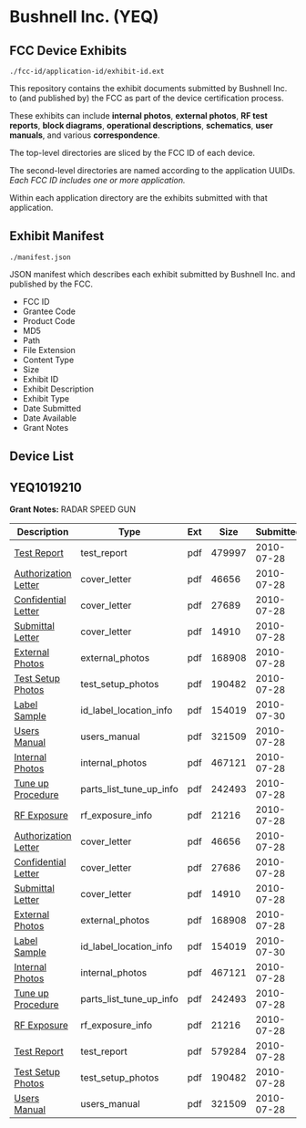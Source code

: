 # Bushnell Inc. (YEQ)
## FCC Device Exhibits

```
./fcc-id/application-id/exhibit-id.ext
```

This repository contains the exhibit documents submitted by Bushnell Inc. to (and published by) the FCC as part of the device certification process.

These exhibits can include **internal photos**, **external photos**, **RF test reports**, **block diagrams**, **operational descriptions**, **schematics**, **user manuals**, and various **correspondence**.

The top-level directories are sliced by the FCC ID of each device.

The second-level directories are named according to the application UUIDs. *Each FCC ID includes one or more application.*

Within each application directory are the exhibits submitted with that application. 

## Exhibit Manifest

```
./manifest.json
```

JSON manifest which describes each exhibit submitted by Bushnell Inc. and published by the FCC.

- FCC ID
- Grantee Code
- Product Code
- MD5
- Path
- File Extension
- Content Type
- Size
- Exhibit ID
- Exhibit Description
- Exhibit Type
- Date Submitted
- Date Available
- Grant Notes

## Device List
## YEQ1019210
**Grant Notes:** RADAR SPEED GUN

| Description | Type | Ext | Size | Submitted | Available |
| ----------- | ---- | --- | ---- | --------- | --------- |
| [Test Report](YEQ1019210/c211e5ed9ab8227f6faa2a81721ef6ef/1318631.pdf) | test_report | pdf | 479997 | 2010-07-28 | 2010-07-30 |
| [Authorization Letter](YEQ1019210/c211e5ed9ab8227f6faa2a81721ef6ef/1318630.pdf) | cover_letter | pdf | 46656 | 2010-07-28 | 2010-07-30 |
| [Confidential Letter](YEQ1019210/c211e5ed9ab8227f6faa2a81721ef6ef/1318632.pdf) | cover_letter | pdf | 27689 | 2010-07-28 | 2010-07-30 |
| [Submittal Letter](YEQ1019210/c211e5ed9ab8227f6faa2a81721ef6ef/1318638.pdf) | cover_letter | pdf | 14910 | 2010-07-28 | 2010-07-30 |
| [External Photos](YEQ1019210/c211e5ed9ab8227f6faa2a81721ef6ef/1318633.pdf) | external_photos | pdf | 168908 | 2010-07-28 | 2010-07-30 |
| [Test Setup Photos](YEQ1019210/c211e5ed9ab8227f6faa2a81721ef6ef/1318640.pdf) | test_setup_photos | pdf | 190482 | 2010-07-28 | 2010-07-30 |
| [Label Sample](YEQ1019210/c211e5ed9ab8227f6faa2a81721ef6ef/1319887.pdf) | id_label_location_info | pdf | 154019 | 2010-07-30 | 2010-07-30 |
| [Users Manual](YEQ1019210/c211e5ed9ab8227f6faa2a81721ef6ef/1318643.pdf) | users_manual | pdf | 321509 | 2010-07-28 | 2010-07-30 |
| [Internal Photos](YEQ1019210/c211e5ed9ab8227f6faa2a81721ef6ef/1318634.pdf) | internal_photos | pdf | 467121 | 2010-07-28 | 2010-07-30 |
| [Tune up Procedure](YEQ1019210/c211e5ed9ab8227f6faa2a81721ef6ef/1318641.pdf) | parts_list_tune_up_info | pdf | 242493 | 2010-07-28 | 2010-07-30 |
| [RF Exposure](YEQ1019210/c211e5ed9ab8227f6faa2a81721ef6ef/1318637.pdf) | rf_exposure_info | pdf | 21216 | 2010-07-28 | 2010-07-30 |
| [Authorization Letter](YEQ1019210/9dced0abd0f42eeb2a0b41ebb5091895/1318630.pdf) | cover_letter | pdf | 46656 | 2010-07-28 | 2010-07-30 |
| [Confidential Letter](YEQ1019210/9dced0abd0f42eeb2a0b41ebb5091895/1318650.pdf) | cover_letter | pdf | 27686 | 2010-07-28 | 2010-07-30 |
| [Submittal Letter](YEQ1019210/9dced0abd0f42eeb2a0b41ebb5091895/1318655.pdf) | cover_letter | pdf | 14910 | 2010-07-28 | 2010-07-30 |
| [External Photos](YEQ1019210/9dced0abd0f42eeb2a0b41ebb5091895/1318633.pdf) | external_photos | pdf | 168908 | 2010-07-28 | 2010-07-30 |
| [Label Sample](YEQ1019210/9dced0abd0f42eeb2a0b41ebb5091895/1319888.pdf) | id_label_location_info | pdf | 154019 | 2010-07-30 | 2010-07-30 |
| [Internal Photos](YEQ1019210/9dced0abd0f42eeb2a0b41ebb5091895/1318634.pdf) | internal_photos | pdf | 467121 | 2010-07-28 | 2010-07-30 |
| [Tune up Procedure](YEQ1019210/9dced0abd0f42eeb2a0b41ebb5091895/1318641.pdf) | parts_list_tune_up_info | pdf | 242493 | 2010-07-28 | 2010-07-30 |
| [RF Exposure](YEQ1019210/9dced0abd0f42eeb2a0b41ebb5091895/1318637.pdf) | rf_exposure_info | pdf | 21216 | 2010-07-28 | 2010-07-30 |
| [Test Report](YEQ1019210/9dced0abd0f42eeb2a0b41ebb5091895/1318649.pdf) | test_report | pdf | 579284 | 2010-07-28 | 2010-07-30 |
| [Test Setup Photos](YEQ1019210/9dced0abd0f42eeb2a0b41ebb5091895/1318640.pdf) | test_setup_photos | pdf | 190482 | 2010-07-28 | 2010-07-30 |
| [Users Manual](YEQ1019210/9dced0abd0f42eeb2a0b41ebb5091895/1318643.pdf) | users_manual | pdf | 321509 | 2010-07-28 | 2010-07-30 |
